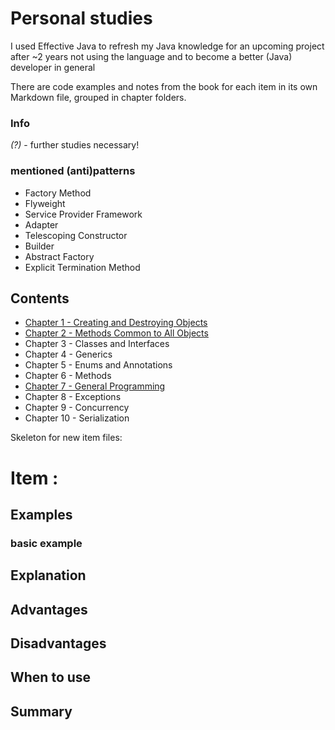 # Personal studies

I used Effective Java to refresh my Java knowledge for an upcoming project after ~2 years not using the language and to become a better (Java) developer in general

There are code examples and notes from the book for each item in its own Markdown file, grouped in chapter folders.

### Info

*(?)* -  further studies necessary!

### mentioned (anti)patterns

- Factory Method
- Flyweight
- Service Provider Framework
- Adapter
- Telescoping Constructor
- Builder
- Abstract Factory
- Explicit Termination Method

## Contents

- [Chapter  1 - Creating and Destroying Objects](https://github.com/Kasperczyk/effective-java/tree/master/Chapter_1-Creating_and_Destroying_Objects)
- [Chapter  2 - Methods Common to All Objects](https://github.com/Kasperczyk/effective-java/tree/master/Chapter_2-Methods_Common_to_All_Objects)
- Chapter  3 - Classes and Interfaces
- Chapter  4 - Generics
- Chapter  5 - Enums and Annotations
- Chapter  6 - Methods
- [Chapter  7 - General Programming](https://github.com/Kasperczyk/effective-java/tree/master/Chapter_7-General_Programming)
- Chapter  8 - Exceptions
- Chapter  9 - Concurrency
- Chapter 10 - Serialization





Skeleton for new item files:

# Item :

## Examples

### basic example

## Explanation

## Advantages

## Disadvantages

## When to use

## Summary
